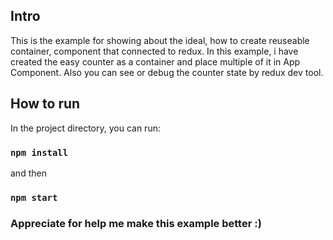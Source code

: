 ## Intro
This is the example for showing about the ideal, how to create reuseable
container, component that connected to redux.
In this example, i have created the easy counter as a container and
place multiple of it in App Component.
Also you can see or debug the counter state by redux dev tool.

## How to run
In the project directory, you can run:

### `npm install`
and then
### `npm start`

### Appreciate for help me make this example better :)
